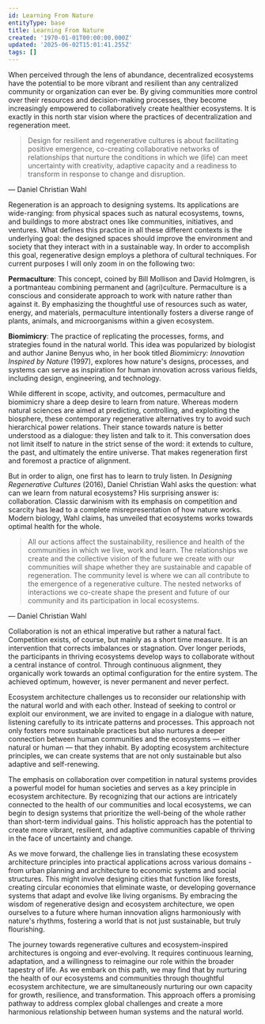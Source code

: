 ```yaml
---
id: Learning From Nature
entityType: base
title: Learning From Nature
created: '1970-01-01T00:00:00.000Z'
updated: '2025-06-02T15:01:41.255Z'
tags: []
---
```

When perceived through the lens of abundance, decentralized ecosystems have the potential to be more vibrant and resilient than any centralized community or organization can ever be. By giving communities more control over their resources and decision-making processes, they become increasingly empowered to collaboratively create healthier ecosystems. It is exactly in this north star vision where the practices of decentralization and regeneration meet.

> Design for resilient and regenerative cultures is about facilitating positive emergence, co-creating collaborative networks of relationships that nurture the conditions in which we (life) can meet uncertainty with creativity, adaptive capacity and a readiness to transform in response to change and disruption.

— Daniel Christian Wahl

Regeneration is an approach to designing systems. Its applications are wide-ranging: from physical spaces such as natural ecosystems, towns, and buildings to more abstract ones like communities, initiatives, and ventures. What defines this practice in all these different contexts is the underlying goal: the designed spaces should improve the environment and society that they interact with in a sustainable way. In order to accomplish this goal, regenerative design employs a plethora of cultural techniques. For current purposes I will only zoom in on the following two:

**Permaculture**: This concept, coined by Bill Mollison and David Holmgren, is a portmanteau combining permanent and (agri)culture. Permaculture is a conscious and considerate approach to work with nature rather than against it. By emphasizing the thoughtful use of resources such as water, energy, and materials, permaculture intentionally fosters a diverse range of plants, animals, and microorganisms within a given ecosystem.

**Biomimicry**: The practice of replicating the processes, forms, and strategies found in the natural world. This idea was popularized by biologist and author Janine Benyus who, in her book titled *Biomimicry: Innovation Inspired by Nature* (1997), explores how nature's designs, processes, and systems can serve as inspiration for human innovation across various fields, including design, engineering, and technology.

While different in scope, activity, and outcomes, permaculture and biomimicry share a deep desire to learn from nature. Whereas modern natural sciences are aimed at predicting, controlling, and exploiting the biosphere, these contemporary regenerative alternatives try to avoid such hierarchical power relations. Their stance towards nature is better understood as a dialogue: they listen and talk to it. This conversation does not limit itself to nature in the strict sense of the word: it extends to culture, the past, and ultimately the entire universe. That makes regeneration first and foremost a practice of alignment.

But in order to align, one first has to learn to truly listen. In *Designing Regenerative Cultures* (2016), Daniel Christian Wahl asks the question: what can we learn from natural ecosystems? His surprising answer is: collaboration. Classic darwinism with its emphasis on competition and scarcity has lead to a complete misrepresentation of how nature works. Modern biology, Wahl claims, has unveiled that ecosystems works towards optimal health for the whole.

> All our actions affect the sustainability, resilience and health of the communities in which we live, work and learn. The relationships we create and the collective vision of the future we create with our communities will shape whether they are sustainable and capable of regeneration. The community level is where we can all contribute to the emergence of a regenerative culture. The nested networks of interactions we co-create shape the present and future of our community and its participation in local ecosystems.

— Daniel Christian Wahl

Collaboration is not an ethical imperative but rather a natural fact. Competition exists, of course, but mainly as a short time measure. It is an intervention that corrects imbalances or stagnation. Over longer periods, the participants in thriving ecosystems develop ways to collaborate without a central instance of control. Through continuous alignment, they organically work towards an optimal configuration for the entire system. The achieved optimum, however, is never permanent and never perfect.

Ecosystem architecture challenges us to reconsider our relationship with the natural world and with each other. Instead of seeking to control or exploit our environment, we are invited to engage in a dialogue with nature, listening carefully to its intricate patterns and processes. This approach not only fosters more sustainable practices but also nurtures a deeper connection between human communities and the ecosystems — either natural or  human  — that they inhabit. By adopting ecosystem architecture principles, we can create systems that are not only sustainable but also adaptive and self-renewing.

The emphasis on collaboration over competition in natural systems provides a powerful model for human societies and serves as a key principle in ecosystem architecture. By recognizing that our actions are intricately connected to the health of our communities and local ecosystems, we can begin to design systems that prioritize the well-being of the whole rather than short-term individual gains. This holistic approach has the potential to create more vibrant, resilient, and adaptive communities capable of thriving in the face of uncertainty and change.

As we move forward, the challenge lies in translating these ecosystem architecture principles into practical applications across various domains - from urban planning and architecture to economic systems and social structures. This might involve designing cities that function like forests, creating circular economies that eliminate waste, or developing governance systems that adapt and evolve like living organisms. By embracing the wisdom of regenerative design and ecosystem architecture, we open ourselves to a future where human innovation aligns harmoniously with nature's rhythms, fostering a world that is not just sustainable, but truly flourishing.

The journey towards regenerative cultures and ecosystem-inspired architectures is ongoing and ever-evolving. It requires continuous learning, adaptation, and a willingness to reimagine our role within the broader tapestry of life. As we embark on this path, we may find that by nurturing the health of our ecosystems and communities through thoughtful ecosystem architecture, we are simultaneously nurturing our own capacity for growth, resilience, and transformation. This approach offers a promising pathway to address complex global challenges and create a more harmonious relationship between human systems and the natural world.
